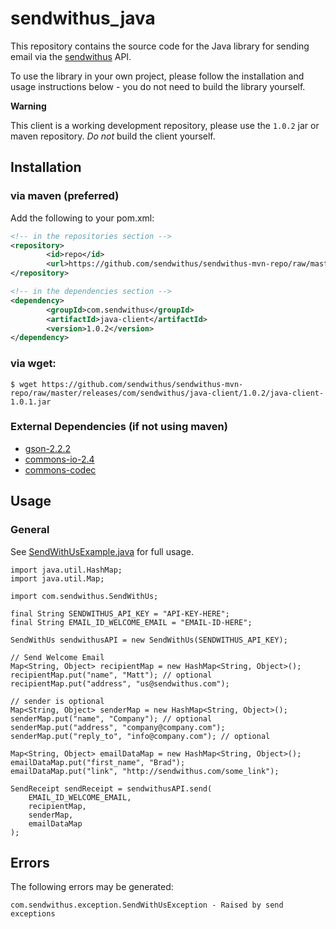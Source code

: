 # sendwithus_java

This repository contains the source code for the  Java library for sending email via the [sendwithus](http://sendwithus.com) API.

To use the library in your own project, please follow the installation and usage instructions below - you do not need to build the library yourself.

**Warning**

This client is a working development repository, please use the `1.0.2` jar or maven repository. _Do not_ build 
the client yourself.

## Installation

### via maven (preferred)

Add the following to your pom.xml:

```xml
<!-- in the repositories section -->
<repository>
        <id>repo</id>
        <url>https://github.com/sendwithus/sendwithus-mvn-repo/raw/master/releases</url>
</repository>        

<!-- in the dependencies section -->
<dependency>
        <groupId>com.sendwithus</groupId>
        <artifactId>java-client</artifactId>
        <version>1.0.2</version>
</dependency>
```
### via wget:

    $ wget https://github.com/sendwithus/sendwithus-mvn-repo/raw/master/releases/com/sendwithus/java-client/1.0.2/java-client-1.0.1.jar

### External Dependencies (if not using maven)
 - [gson-2.2.2](http://google-gson.googlecode.com/files/google-gson-2.2.2-release.zip)
 - [commons-io-2.4](http://commons.apache.org/proper/commons-io/)
 - [commons-codec](http://commons.apache.org/proper/commons-codec/)

## Usage

### General

See [SendWithUsExample.java](https://github.com/sendwithus/sendwithus_java/blob/master/example/src/main/java/com/sendwithus/client/example/SendWithUsExample.java) for full usage.

    import java.util.HashMap;
    import java.util.Map;

    import com.sendwithus.SendWithUs;
    
    final String SENDWITHUS_API_KEY = "API-KEY-HERE";
    final String EMAIL_ID_WELCOME_EMAIL = "EMAIL-ID-HERE";
    
    SendWithUs sendwithusAPI = new SendWithUs(SENDWITHUS_API_KEY);
    
    // Send Welcome Email
    Map<String, Object> recipientMap = new HashMap<String, Object>();
    recipientMap.put("name", "Matt"); // optional
    recipientMap.put("address", "us@sendwithus.com");

    // sender is optional
    Map<String, Object> senderMap = new HashMap<String, Object>();
    senderMap.put("name", "Company"); // optional
    senderMap.put("address", "company@company.com");
    senderMap.put("reply_to", "info@company.com"); // optional

    Map<String, Object> emailDataMap = new HashMap<String, Object>();
    emailDataMap.put("first_name", "Brad");
    emailDataMap.put("link", "http://sendwithus.com/some_link");

    SendReceipt sendReceipt = sendwithusAPI.send(
        EMAIL_ID_WELCOME_EMAIL, 
        recipientMap,
        senderMap,
        emailDataMap
    );



## Errors

The following errors may be generated:

    com.sendwithus.exception.SendWithUsException - Raised by send exceptions
